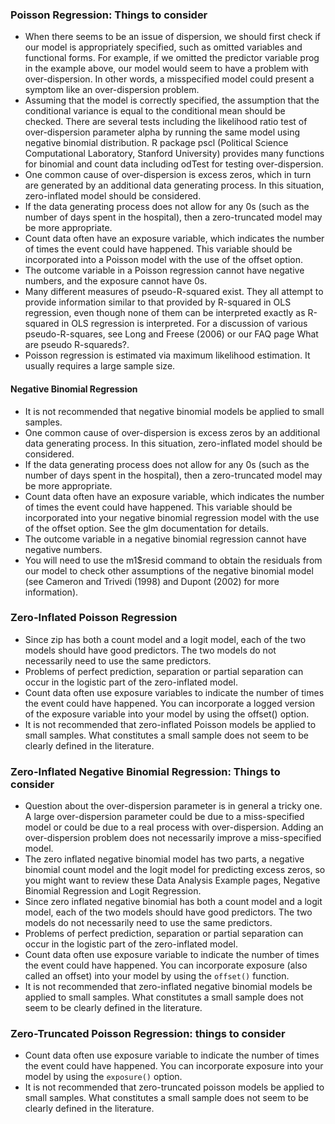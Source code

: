 ### Poisson Regression: Things to consider

* When there seems to be an issue of dispersion, we should first check if our model is appropriately specified, such as omitted variables and functional forms. For example, if we omitted the predictor variable prog in the example above, our model would seem to have a problem with over-dispersion. In other words, a misspecified model could present a symptom like an over-dispersion problem.
* Assuming that the model is correctly specified, the assumption that the conditional variance is equal to the conditional mean should be checked. There are several tests including the likelihood ratio test of over-dispersion parameter alpha by running the same model using negative binomial distribution. R package pscl (Political Science Computational Laboratory, Stanford University) provides many functions for binomial and count data including odTest for testing over-dispersion.
* One common cause of over-dispersion is excess zeros, which in turn are generated by an additional data generating process. In this situation, zero-inflated model should be considered.
* If the data generating process does not allow for any 0s (such as the number of days spent in the hospital), then a zero-truncated model may be more appropriate.
* Count data often have an exposure variable, which indicates the number of times the event could have happened. This variable should be incorporated into a Poisson model with the use of the offset option.
* The outcome variable in a Poisson regression cannot have negative numbers, and the exposure cannot have 0s.
* Many different measures of pseudo-R-squared exist. They all attempt to provide information similar to that provided by R-squared in OLS regression, even though none of them can be interpreted exactly as R-squared in OLS regression is interpreted. For a discussion of various pseudo-R-squares, see Long and Freese (2006) or our FAQ page What are pseudo R-squareds?.
* Poisson regression is estimated via maximum likelihood estimation. It usually requires a large sample size.

#### Negative Binomial Regression
* It is not recommended that negative binomial models be applied to small samples.
* One common cause of over-dispersion is excess zeros by an additional data generating process. In this situation, zero-inflated model should be considered.
* If the data generating process does not allow for any 0s (such as the number of days spent in the hospital), then a zero-truncated model may be more appropriate.
* Count data often have an exposure variable, which indicates the number of times the event could have happened. This variable should be incorporated into your negative binomial regression model with the use of the offset option. See the glm documentation for details.
* The outcome variable in a negative binomial regression cannot have negative numbers.
* You will need to use the m1$resid command to obtain the residuals from our model to check other assumptions of the negative binomial model (see Cameron and Trivedi (1998) and Dupont (2002) for more information).

### Zero-Inflated Poisson Regression
* Since zip has both a count model and a logit model, each of the two models should have good predictors. The two models do not necessarily need to use the same predictors.
* Problems of perfect prediction, separation or partial separation can occur in the logistic part of the zero-inflated model.
* Count data often use exposure variables to indicate the number of times the event could have happened. You can incorporate a logged version of the exposure variable into your model by using the offset() option.
* It is not recommended that zero-inflated Poisson models be applied to small samples. What constitutes a small sample does not seem to be clearly defined in the literature.

### Zero-Inflated Negative Binomial Regression: Things to consider
* Question about the over-dispersion parameter is in general a tricky one. A large over-dispersion parameter could be due to a miss-specified model or could be due to a real process with over-dispersion. Adding an over-dispersion problem does not necessarily improve a miss-specified model.
* The zero inflated negative binomial model has two parts, a negative binomial count model and the logit model for predicting excess zeros, so you might want to review these Data Analysis Example pages, Negative Binomial Regression and Logit Regression.
* Since zero inflated negative binomial has both a count model and a logit model, each of the two models should have good predictors. The two models do not necessarily need to use the same predictors.
* Problems of perfect prediction, separation or partial separation can occur in the logistic part of the zero-inflated model.
* Count data often use exposure variable to indicate the number of times the event could have happened. You can incorporate exposure (also called an offset) into your model by using the ``offset()`` function.
* It is not recommended that zero-inflated negative binomial models be applied to small samples. What constitutes a small sample does not seem to be clearly defined in the literature.

### Zero-Truncated Poisson Regression: things to consider
* Count data often use exposure variable to indicate the number of times the event could have happened. 
You can incorporate exposure into your model by using the ``exposure()`` option.
* It is not recommended that zero-truncated poisson models be applied to small samples. 
What constitutes a small sample does not seem to be clearly defined in the literature.
